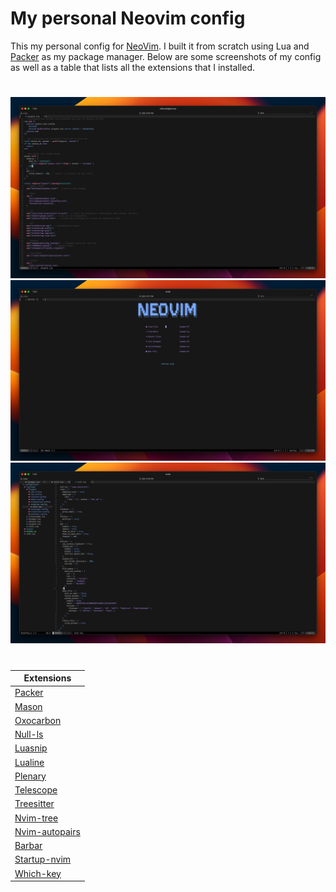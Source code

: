 # My personal Neovim config
This my personal config for [NeoVim](https://github.com/neovim/neovim). I built it from scratch using Lua and [Packer](https://github.com/wbthomason/packer.nvim) as my package manager. Below are some screenshots of my config as well as a table that lists all the extensions that I installed.
#
![](https://github.com/Coop8/nvim/blob/main/screenshots/Basic.jpeg)
![](https://github.com/Coop8/nvim/blob/main/screenshots/Landing.jpeg)
![](https://github.com/Coop8/nvim/blob/main/screenshots/NvimTree.jpeg)
#
| Extensions     |
|----------------|
|[Packer](https://github.com/wbthomason/packer.nvim)|
|[Mason](https://github.com/williamboman/mason.nvim)|
|[Oxocarbon](https://github.com/nyoom-engineering/oxocarbon.nvim)|
|[Null-ls](https://github.com/jose-elias-alvarez/null-ls.nvim)|
|[Luasnip](https://github.com/L3MON4D3/LuaSnip)|
|[Lualine](https://github.com/nvim-lualine/lualine.nvim)|
|[Plenary](https://github.com/nvim-lua/plenary.nvim)|
|[Telescope](https://github.com/nvim-telescope/telescope.nvim)|
|[Treesitter](https://github.com/nvim-treesitter/nvim-treesitter)|
|[Nvim-tree](https://github.com/nvim-tree/nvim-tree.lua)|
|[Nvim-autopairs](https://github.com/windwp/nvim-autopairs)|
|[Barbar](https://github.com/romgrk/barbar.nvim)|
|[Startup-nvim](https://github.com/startup-nvim/startup.nvim)|
|[Which-key](https://github.com/folke/which-key.nvim)|
